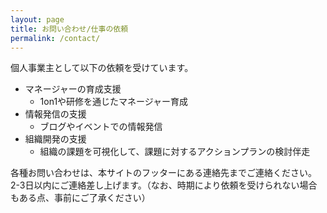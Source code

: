 ```yaml
---
layout: page
title: お問い合わせ/仕事の依頼
permalink: /contact/
---
```


個人事業主として以下の依頼を受けています。

- マネージャーの育成支援
	- 1on1や研修を通じたマネージャー育成
- 情報発信の支援
	- ブログやイベントでの情報発信
- 組織開発の支援
	- 組織の課題を可視化して、課題に対するアクションプランの検討伴走

各種お問い合わせは、本サイトのフッターにある連絡先までご連絡ください。
2-3日以内にご連絡差し上げます。（なお、時期により依頼を受けられない場合もある点、事前にご了承ください）
